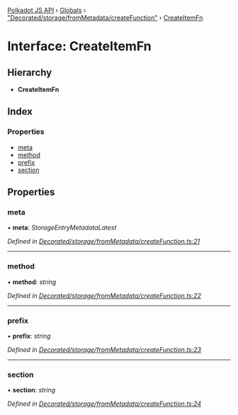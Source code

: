 [Polkadot JS API](../README.md) › [Globals](../globals.md) › ["Decorated/storage/fromMetadata/createFunction"](../modules/_decorated_storage_frommetadata_createfunction_.md) › [CreateItemFn](_decorated_storage_frommetadata_createfunction_.createitemfn.md)

# Interface: CreateItemFn

## Hierarchy

* **CreateItemFn**

## Index

### Properties

* [meta](_decorated_storage_frommetadata_createfunction_.createitemfn.md#meta)
* [method](_decorated_storage_frommetadata_createfunction_.createitemfn.md#method)
* [prefix](_decorated_storage_frommetadata_createfunction_.createitemfn.md#prefix)
* [section](_decorated_storage_frommetadata_createfunction_.createitemfn.md#section)

## Properties

###  meta

• **meta**: *StorageEntryMetadataLatest*

*Defined in [Decorated/storage/fromMetadata/createFunction.ts:21](https://github.com/polkadot-js/api/blob/2338ecc2d7/packages/metadata/src/Decorated/storage/fromMetadata/createFunction.ts#L21)*

___

###  method

• **method**: *string*

*Defined in [Decorated/storage/fromMetadata/createFunction.ts:22](https://github.com/polkadot-js/api/blob/2338ecc2d7/packages/metadata/src/Decorated/storage/fromMetadata/createFunction.ts#L22)*

___

###  prefix

• **prefix**: *string*

*Defined in [Decorated/storage/fromMetadata/createFunction.ts:23](https://github.com/polkadot-js/api/blob/2338ecc2d7/packages/metadata/src/Decorated/storage/fromMetadata/createFunction.ts#L23)*

___

###  section

• **section**: *string*

*Defined in [Decorated/storage/fromMetadata/createFunction.ts:24](https://github.com/polkadot-js/api/blob/2338ecc2d7/packages/metadata/src/Decorated/storage/fromMetadata/createFunction.ts#L24)*
